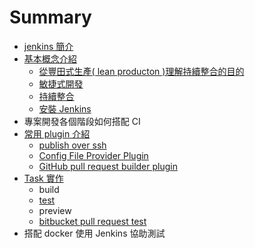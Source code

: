 # Summary

* [jenkins 簡介](README.md)
* [基本概念介紹](basic/README.md)
   * [從豐田式生產( lean producton )理解持續整合的目的](basic/lean.md)
   * [敏捷式開發](basic/agile.md)
   * [持續整合](basic/continuous-integration.md)
   * [安裝 Jenkins](basic/install.md)
* 專案開發各個階段如何搭配 CI
* [常用 plugin 介紹](plugin/README.md)
   * [publish over ssh](plugin/publish-over-ssh.md)
   * [Config File Provider Plugin](plugin/config-file-provider.md)
   * [GitHub pull request builder plugin](plugin/github_pull_request_builder.md)
* [Task 實作](task/README.md)
   * build
   * [test](task/test.md)
   * preview
   * [bitbucket pull request test](task/bitbucket-pr-test.md)
* 搭配 docker 使用 Jenkins 協助測試

